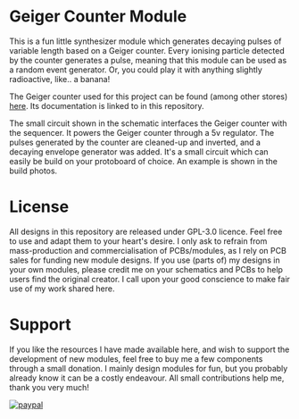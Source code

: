 # Geiger Counter Module
This is a fun little synthesizer module which generates decaying pulses of variable length based on a Geiger counter. Every ionising particle detected by the counter generates a pulse, meaning that this module can be used as a random event generator. Or, you could play it with anything slightly radioactive, like.. a banana!

The Geiger counter used for this project can be found (among other stores) [here](https://www.aliexpress.com/item/4001260288440.html?spm=a2g0s.9042311.0.0.7cb84c4d6dqwrG).
Its documentation is linked to in this repository.

The small circuit shown in the schematic interfaces the Geiger counter with the sequencer. It powers the Geiger counter through a 5v regulator. The pulses generated by the counter are cleaned-up and inverted, and a decaying envelope generator was added. It's a small circuit which can easily be build on your protoboard of choice. An example is shown in the build photos.

# License
All designs in this repository are released under GPL-3.0 licence. Feel free to use and adapt them to your heart's desire. I only ask to refrain from mass-production and commercialisation of PCBs/modules, as I rely on PCB sales for funding new module designs. If you use (parts of) my designs in your own modules, please credit me on your schematics and PCBs to help users find the original creator. I call upon your good conscience to make fair use of my work shared here.

# Support
If you like the resources I have made available here, and wish to support the development of new modules, feel free to buy me a few components through a small donation. I mainly design modules for fun, but you probably already know it can be a costly endeavour. All small contributions help me, thank you very much!

[![paypal](https://www.paypalobjects.com/en_US/i/btn/btn_donateCC_LG.gif)](https://www.paypal.com/donate?hosted_button_id=FZJELWSAH4UKU)
